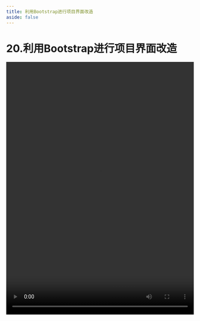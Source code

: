 ```yaml
---
title: 利用Bootstrap进行项目界面改造
aside: false
---
```


# 20.利用Bootstrap进行项目界面改造

<video autoplay src="http://qn.chinavanes.com/nodejs/module-5/20.利用Bootstrap进行项目界面改造.mp4" controls controlsList="nodownload" width="100%" height="680"/>

